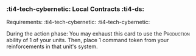 ### :ti4-tech-cybernetic: **Local Contracts** :ti4-ds:

Requirements: :ti4-tech-cybernetic: :ti4-tech-cybernetic:

During the action phase: You may exhaust this card to use the <span style="font-variant:small-caps;">Production</span> ability of 1 of your units.
Then, place 1 command token from your reinforcements in that unit's system.
